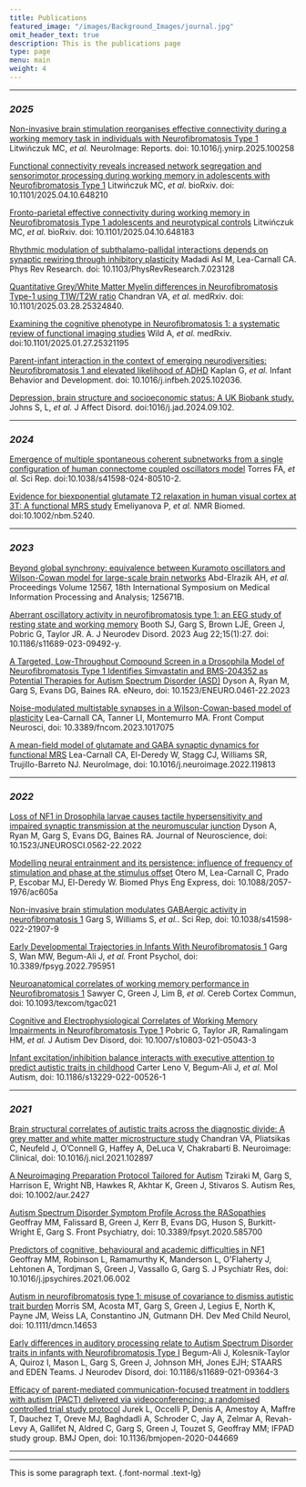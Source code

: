 ```yaml
---
title: Publications
featured_image: "/images/Background_Images/journal.jpg"
omit_header_text: true
description: This is the publications page
type: page
menu: main
weight: 4
---
```








---

### _2025_

[Non-invasive brain stimulation reorganises effective connectivity during a working memory task in individuals with Neurofibromatosis Type 1](https://www.sciencedirect.com/science/article/pii/S2666956025000261)
Litwińczuk MC, *et al.*
NeuroImage: Reports. doi: 10.1016/j.ynirp.2025.100258

[Functional connectivity reveals increased network segregation and sensorimotor processing during working memory in adolescents with Neurofibromatosis Type 1](https://www.biorxiv.org/content/10.1101/2025.04.10.648210v2)
Litwińczuk MC, *et al.*
bioRxiv. doi: 10.1101/2025.04.10.648210

[Fronto-parietal effective connectivity during working memory in Neurofibromatosis Type 1 adolescents and neurotypical controls](https://www.biorxiv.org/content/10.1101/2025.04.10.648183v2)
Litwińczuk MC, *et al.*
bioRxiv. doi: 10.1101/2025.04.10.648183

[Rhythmic modulation of subthalamo-pallidal interactions depends on synaptic rewiring through inhibitory plasticity](https://journals.aps.org/prresearch/abstract/10.1103/PhysRevResearch.7.023128)
Madadi Asl M, Lea-Carnall CA.
Phys Rev Research. doi: 10.1103/PhysRevResearch.7.023128

[Quantitative Grey/White Matter Myelin differences in Neurofibromatosis Type-1 using T1W/T2W ratio](https://doi.org/10.1101/2025.03.28.25324840)
Chandran VA, *et al.* 
medRxiv. doi: 10.1101/2025.03.28.25324840. 

[Examining the cognitive phenotype in Neurofibromatosis 1: a systematic review of functional imaging studies](https://doi.org/10.1101/2025.01.27.25321195)
Wild A, *et al.*
medRxiv. doi:10.1101/2025.01.27.25321195 

[Parent-infant interaction in the context of emerging neurodiversities: Neurofibromatosis 1 and elevated likelihood of ADHD](https://www.sciencedirect.com/science/article/pii/S0163638325000104?via%3Dihub)
Kaplan G, *et al.*
Infant Behavior and Development. doi: 10.1016/j.infbeh.2025.102036.

[Depression, brain structure and socioeconomic status: A UK Biobank study.](https://doi.org/10.1016/j.jad.2024.09.102)
Johns S, L, *et al.*
J Affect Disord. doi:1016/j.jad.2024.09.102.


---

### _2024_

[Emergence of multiple spontaneous coherent subnetworks from a single configuration of human connectome coupled oscillators model](https://doi.org/10.1038/s41598-024-80510-2)
Torres FA, *et al.* 
Sci Rep. doi:10.1038/s41598-024-80510-2.

[Evidence for biexponential glutamate T2 relaxation in human visual cortex at 3T: A functional MRS study](https://doi.org/10.1002/nbm.5240) 
Emeliyanova P, *et al.*
NMR Biomed. doi:10.1002/nbm.5240.

---

### _2023_

[Beyond global synchrony: equivalence between Kuramoto oscillators and Wilson-Cowan model for large-scale brain networks](https://doi.org/10.1117/12.2670120)
Abd-Elrazik AH, *et al.* 
Proceedings Volume 12567, 18th International Symposium on Medical Information Processing and Analysis; 125671B.

[Aberrant oscillatory activity in neurofibromatosis type 1: an EEG study of resting state and working memory](https://doi.org/10.1186/s11689-023-09492-y) Booth SJ, Garg S, Brown LJE, Green J, Pobric G, Taylor JR. A. 
J Neurodev Disord. 2023 Aug 22;15(1):27. doi: 10.1186/s11689-023-09492-y. 

[A Targeted, Low-Throughput Compound Screen in a Drosophila Model of Neurofibromatosis Type 1 Identifies Simvastatin and BMS-204352 as Potential Therapies for Autism Spectrum Disorder (ASD)](https://doi.org/10.1523/ENEURO.0461-22.2023) 
Dyson A, Ryan M, Garg S, Evans DG, Baines RA. 
eNeuro, doi: 10.1523/ENEURO.0461-22.2023

[Noise-modulated multistable synapses in a Wilson-Cowan-based model of plasticity](https://www.frontiersin.org/articles/10.3389/fncom.2023.1017075/full) Lea-Carnall CA, Tanner LI, Montemurro MA. 
Front Comput Neurosci, doi: 10.3389/fncom.2023.1017075

[A mean-field model of glutamate and GABA synaptic dynamics for functional MRS](https://www.sciencedirect.com/science/article/pii/S105381192200934X)
Lea-Carnall CA, El-Deredy W, Stagg CJ, Williams SR, Trujillo-Barreto NJ.
NeuroImage, doi: 10.1016/j.neuroimage.2022.119813

---

### _2022_

[Loss of NF1 in Drosophila larvae causes tactile hypersensitivity and impaired synaptic transmission at the neuromuscular junction](https://www.jneurosci.org/content/42/50/9450.abstract)
Dyson A, Ryan M, Garg S, Evans DG, Baines RA.
Journal of Neuroscience, doi: 10.1523/JNEUROSCI.0562-22.2022

[Modelling neural entrainment and its persistence: influence of frequency of stimulation and phase at the stimulus offset](https://iopscience.iop.org/article/10.1088/2057-1976/ac605a) 
Otero M, Lea-Carnall C, Prado P, Escobar MJ, El-Deredy W. 
Biomed Phys Eng Express, doi: 10.1088/2057-1976/ac605a

[Non-invasive brain stimulation modulates GABAergic activity in neurofibromatosis 1](https://doi.org/10.1038/s41598-022-21907-9) 
Garg S, Williams S, *et al.*. 
Sci Rep, doi: 10.1038/s41598-022-21907-9

[Early Developmental Trajectories in Infants With Neurofibromatosis 1](https://doi.org/10.3389/fpsyg.2022.795951) 
Garg S, Wan MW, Begum-Ali J, *et al.* 
Front Psychol, doi: 10.3389/fpsyg.2022.795951

[Neuroanatomical correlates of working memory performance in Neurofibromatosis 1](https://doi.org/10.1093/texcom/tgac021) 
Sawyer C, Green J, Lim B, *et al.* 
Cereb Cortex Commun, doi: 10.1093/texcom/tgac021

[Cognitive and Electrophysiological Correlates of Working Memory Impairments in Neurofibromatosis Type 1](https://doi.org/10.1007/s10803-021-05043-3) 
Pobric G, Taylor JR, Ramalingam HM, *et al.* 
J Autism Dev Disord, doi: 10.1007/s10803-021-05043-3

[Infant excitation/inhibition balance interacts with executive attention to predict autistic traits in childhood](https://doi.org/10.1186/s13229-022-00526-1) Carter Leno V, Begum-Ali J, *et al.*
Mol Autism, doi: 10.1186/s13229-022-00526-1


---

### _2021_

[Brain structural correlates of autistic traits across the diagnostic divide: A grey matter and white matter microstructure study](https://www.ncbi.nlm.nih.gov/pmc/articles/PMC8641248/) Chandran VA, Pliatsikas C, Neufeld J, O’Connell G, Haffey A, DeLuca V, Chakrabarti B. Neuroimage: Clinical, doi: 10.1016/j.nicl.2021.102897

[A Neuroimaging Preparation Protocol Tailored for Autism](https://doi.org/10.1002/aur.2427) Tziraki M, Garg S, Harrison E, Wright NB, Hawkes R, Akhtar K, Green J, Stivaros S. Autism Res, doi: 10.1002/aur.2427

[Autism Spectrum Disorder Symptom Profile Across the RASopathies](https://doi.org/10.3389/fpsyt.2020.585700) Geoffray MM, Falissard B, Green J, Kerr B, Evans DG, Huson S, Burkitt-Wright E, Garg S. Front Psychiatry, doi: 10.3389/fpsyt.2020.585700

[Predictors of cognitive, behavioural and academic difficulties in NF1](https://doi.org/10.1016/j.jpsychires.2021.06.002) Geoffray MM, Robinson L, Ramamurthy K, Manderson L, O'Flaherty J, Lehtonen A, Tordjman S, Green J, Vassallo G, Garg S. J Psychiatr Res, doi: 10.1016/j.jpsychires.2021.06.002

[Autism in neurofibromatosis type 1: misuse of covariance to dismiss autistic trait burden](https://doi.org/10.1111/dmcn.14653) Morris SM, Acosta MT, Garg S, Green J, Legius E, North K, Payne JM, Weiss LA, Constantino JN, Gutmann DH. Dev Med Child Neurol, doi: 10.1111/dmcn.14653

[Early differences in auditory processing relate to Autism Spectrum Disorder traits in infants with Neurofibromatosis Type I](https://doi.org/10.1186/s11689-021-09364-3) Begum-Ali J, Kolesnik-Taylor A, Quiroz I, Mason L, Garg S, Green J, Johnson MH, Jones EJH; STAARS and EDEN Teams. J Neurodev Disord, doi: 10.1186/s11689-021-09364-3

[Efficacy of parent-mediated communication-focused treatment in toddlers with autism (PACT) delivered via videoconferencing: a randomised controlled trial study protocol](https://doi.org/10.1136/bmjopen-2020-044669) Jurek L, Occelli P, Denis A, Amestoy A, Maffre T, Dauchez T, Oreve MJ, Baghdadli A, Schroder C, Jay A, Zelmar A, Revah-Levy A, Gallifet N, Aldred C, Garg S, Green J, Touzet S, Geoffray MM; IFPAD study group. BMJ Open, doi: 10.1136/bmjopen-2020-044669

---

<!--### _2020_

[GABA Modulates Frequency-Dependent Plasticity in Humans](<https://www.cell.com/iscience/fulltext/S2589-0042(20)30849-X>)
Lea-Carnall CA, Williams SR, Sanaei-Nezhad F, Trujillo-Barreto NJ, Montemurro MA, El-Deredy W, Parkes LM.
iSciencedoi: 10.1016/j.isci.2020.101657

[Number of subjects required in common study designs for functional GABA magnetic resonance spectroscopy in the human brain at 3 Tesla](https://onlinelibrary.wiley.com/doi/10.1111/ejn.14618) Sanaei Nezhad F, Lea-Carnall CA, Anton A, Jung J, Michou E, Williams SR, Parkes LM. Eur J Neurosci, doi: 10.1111/ejn.14618

[Perceived fatigue in children and young adults with neurofibromatosis type 1](https://doi.org/10.1111/jpc.14764) Vassallo G, Mughal Z, Robinson L, Weisberg D, Roberts SA, Hupton E, Eelloo J, Burkitt Wright EM, Garg S, Lewis L, Evans DG, Stivaros SM. J Paediatr Child Health, doi: 10.1111/jpc.14764

---

### _2018_

[Studying child development in genetic models of ASD](https://doi.org/10.1016/bs.pbr.2018.09.009) 
Garg S, Green 
J. Prog Brain Res, doi: 10.1016/bs.pbr.2018.09.009

[Annual Research Review: The state of autism intervention science: progress, target psychological and biological mechanisms and future prospects](https://doi.org/10.1111/jcpp.12892) Green J, Garg S. J Child Psychol Psychiatry, doi: 10.1111/jcpp.12892

[Randomised controlled trial of simvastatin treatment for autism in young children with neurofibromatosis type 1 (SANTA)](https://doi.org/10.1186/s13229-018-0190-z) Stivaros S, Garg S, Tziraki M, Cai Y, Thomas O, Mellor J, Morris AA, Jim C, Szumanska-Ryt K, Parkes LM, Haroon HA, Montaldi D, Webb N, Keane J, Castellanos FX, Silva AJ, Huson S, Williams S, Gareth Evans D, Emsley R, Green J; SANTA Consortium. Mol Autism, doi: 10.1186/s13229-018-0190-z

---

### _2017_

[Evidence for frequency-dependent cortical plasticity in the human brain](https://www.pnas.org/doi/full/10.1073/pnas.1620988114) Lea-Carnall CA, Trujillo-Barreto NJ, Montemurro MA, El-Deredy W, Parkes LM. PNAS, doi: 10.1073/pnas.1620988114

[Temporal trends in antidepressant prescribing to children in UK primary care, 2000-2015](https://doi.org/10.1016/j.jad.2016.12.047) Sarginson J, Webb RT, Stocks SJ, Esmail A, Garg S, Ashcroft DM. J Affect Disord, doi: 10.1016/j.jad.2016.12.047

[Early development of infants with neurofibromatosis type 1: a case series](https://doi.org/10.1186/s13229-017-0178-0) Kolesnik AM, Jones EJH, Garg S, Green J, Charman T, Johnson MH; EDEN-BASIS Team+. Mol Autism, doi: 10.1186/s13229-017-0178-0

[Autism spectrum disorder and other neurobehavioural comorbidities in rare disorders of the Ras/MAPK pathway](https://doi.org/10.1111/dmcn.13394) Garg S, Brooks A, Burns A, Burkitt-Wright E, Kerr B, Huson S, Emsley R, Green J. Dev Med Child Neurol, doi: 10.1111/dmcn.13394

---

### _2016_

[Cortical Resonance Frequencies Emerge from Network Size and Connectivity](https://journals.plos.org/ploscompbiol/article?id=10.1371/journal.pcbi.1004740) Lea-Carnall CA, Montemurro MA, Trujillo-Barreto NJ, Parkes LM, El-Deredy W. PLoS Comput Biol, doi: 10.1371/journal.pcbi.1004740

[Sex bias in autism spectrum disorder in neurofibromatosis type 1](https://doi.org/10.1186/s11689-016-9159-4) Garg S, Heuvelman H, Huson S, Tobin H, Green J; Northern UK NF1 Research Network. J Neurodev Disord, doi: 10.1186/s11689-016-9159-4

---

### _2015_

[Autism spectrum disorder profile in neurofibromatosis type I](https://doi.org/10.1007/s10803-014-2321-5) Garg S, Plasschaert E, Descheemaeker MJ, Huson S, Borghgraef M, Vogels A, Evans DG, Legius E, Green J. J Autism Dev Disord, doi: 10.1007/s10803-014-2321-5

[Cognition in children with neurofibromatosis type 1: data from a population-based study](https://doi.org/10.1111/dmcn.12734) Lehtonen A, Garg S, Roberts SA, Trump D, Evans DG, Green J, Huson SM. Dev Med Child Neurol, doi: 10.1111/dmcn.12734 -->

---

<p>This is some paragraph text.
{.font-normal .text-lg}</p>
